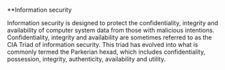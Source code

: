 **Information security


Information security is designed to protect the confidentiality, integrity and availability of computer system data from those 
with malicious intentions. 
Confidentiality, integrity and availability are sometimes referred to as the CIA Triad of information security. 
This triad has evolved into what is commonly termed the Parkerian hexad, which includes confidentiality, possession, integrity, 
authenticity, availability and utility.
